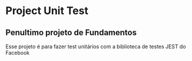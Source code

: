 # Project Unit Test
## Penultimo projeto de Fundamentos

Esse projeto é para fazer test unitários com a biblioteca de testes JEST do Facebook
